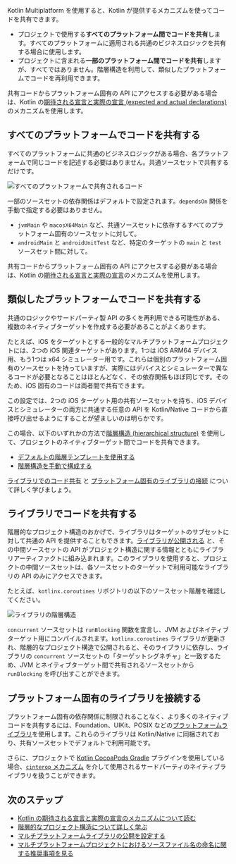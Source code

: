 [//]: # (title: プラットフォーム間でのコード共有)

Kotlin Multiplatform を使用すると、Kotlin が提供するメカニズムを使ってコードを共有できます。

*   プロジェクトで使用する**すべてのプラットフォーム間でコードを共有**します。すべてのプラットフォームに適用される共通のビジネスロジックを共有する場合に使用します。
*   プロジェクトに含まれる**一部のプラットフォーム間でコードを共有**しますが、すべてではありません。階層構造を利用して、類似したプラットフォームでコードを再利用できます。

共有コードからプラットフォーム固有の API にアクセスする必要がある場合は、Kotlin の[期待される宣言と実際の宣言 (expected and actual declarations)](multiplatform-expect-actual.md) のメカニズムを使用します。

## すべてのプラットフォームでコードを共有する

すべてのプラットフォームに共通のビジネスロジックがある場合、各プラットフォームで同じコードを記述する必要はありません。共通ソースセットで共有するだけです。

![すべてのプラットフォームで共有されるコード](flat-structure.svg)

一部のソースセットの依存関係はデフォルトで設定されます。`dependsOn` 関係を手動で指定する必要はありません。
*   `jvmMain` や `macosX64Main` など、共通ソースセットに依存するすべてのプラットフォーム固有のソースセットに対して。
*   `androidMain` と `androidUnitTest` など、特定のターゲットの `main` と `test` ソースセット間に対して。

共有コードからプラットフォーム固有の API にアクセスする必要がある場合は、Kotlin の[期待される宣言と実際の宣言](multiplatform-expect-actual.md)のメカニズムを使用します。

## 類似したプラットフォームでコードを共有する

共通のロジックやサードパーティ製 API の多くを再利用できる可能性がある、複数のネイティブターゲットを作成する必要があることがよくあります。

たとえば、iOS をターゲットとする一般的なマルチプラットフォームプロジェクトには、2つの iOS 関連ターゲットがあります。1つは iOS ARM64 デバイス用、もう1つは x64 シミュレーター用です。これらは個別のプラットフォーム固有のソースセットを持っていますが、実際にはデバイスとシミュレーターで異なるコードが必要となることはほとんどなく、その依存関係もほぼ同じです。そのため、iOS 固有のコードは両者間で共有できます。

この設定では、2つの iOS ターゲット用の共有ソースセットを持ち、iOS デバイスとシミュレーターの両方に共通する任意の API を Kotlin/Native コードから直接呼び出せるようにすることが望ましいのは明らかです。

この場合、以下のいずれかの方法で[階層構造 (hierarchical structure)](multiplatform-hierarchy.md) を使用して、プロジェクトのネイティブターゲット間でコードを共有できます。

*   [デフォルトの階層テンプレートを使用する](multiplatform-hierarchy.md#default-hierarchy-template)
*   [階層構造を手動で構成する](multiplatform-hierarchy.md#manual-configuration)

[ライブラリでのコード共有](#share-code-in-libraries) と [プラットフォーム固有のライブラリの接続](#connect-platform-specific-libraries) について詳しく学びましょう。

## ライブラリでコードを共有する

階層的なプロジェクト構造のおかげで、ライブラリはターゲットのサブセットに対して共通の API を提供することもできます。[ライブラリが公開される](multiplatform-publish-lib-setup.md) と、その中間ソースセットの API がプロジェクト構造に関する情報とともにライブラリアーティファクトに組み込まれます。このライブラリを使用すると、プロジェクトの中間ソースセットは、各ソースセットのターゲットで利用可能なライブラリの API のみにアクセスできます。

たとえば、`kotlinx.coroutines` リポジトリの以下のソースセット階層を確認してください。

![ライブラリの階層構造](lib-hierarchical-structure.svg)

`concurrent` ソースセットは `runBlocking` 関数を宣言し、JVM およびネイティブターゲット用にコンパイルされます。`kotlinx.coroutines` ライブラリが更新され、階層的なプロジェクト構造で公開されると、そのライブラリに依存し、ライブラリの `concurrent` ソースセットの「ターゲットシグネチャ」と一致するため、JVM とネイティブターゲット間で共有されるソースセットから `runBlocking` を呼び出すことができます。

## プラットフォーム固有のライブラリを接続する

プラットフォーム固有の依存関係に制限されることなく、より多くのネイティブコードを共有するには、Foundation、UIKit、POSIX などの[プラットフォームライブラリ](https://kotlinlang.org/docs/native-platform-libs.html)を使用します。これらのライブラリは Kotlin/Native に同梱されており、共有ソースセットでデフォルトで利用可能です。

さらに、プロジェクトで [Kotlin CocoaPods Gradle](multiplatform-cocoapods-overview.md) プラグインを使用している場合、[`cinterop` メカニズム](https://kotlinlang.org/docs/native-c-interop.html) を介して使用されるサードパーティのネイティブライブラリを扱うことができます。

## 次のステップ

*   [Kotlin の期待される宣言と実際の宣言のメカニズムについて読む](multiplatform-expect-actual.md)
*   [階層的なプロジェクト構造について詳しく学ぶ](multiplatform-hierarchy.md)
*   [マルチプラットフォームライブラリの公開を設定する](multiplatform-publish-lib-setup.md)
*   [マルチプラットフォームプロジェクトにおけるソースファイル名の命名に関する推奨事項を見る](https://kotlinlang.org/docs/coding-conventions.html#source-file-names)